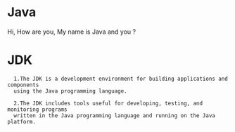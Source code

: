 # Java
Hi, How are you, My name is Java and you ?

# JDK
      1.The JDK is a development environment for building applications and components
      using the Java programming language.

      2.The JDK includes tools useful for developing, testing, and monitoring programs
      written in the Java programming language and running on the Java platform.
